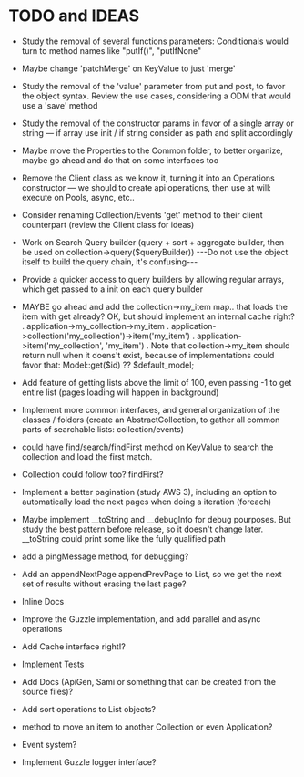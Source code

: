 # TODO and IDEAS

- Study the removal of several functions parameters: Conditionals would turn to method names like "putIf()", "putIfNone"

- Maybe change 'patchMerge' on KeyValue to just 'merge'

- Study the removal of the 'value' parameter from put and post, to favor the object syntax. Review the use cases, considering a ODM that would use a 'save' method

- Study the removal of the constructor params in favor of a single array or string — if array use init / if string consider as path and split accordingly

- Maybe move the Properties to the Common folder, to better organize, maybe go ahead and do that on some interfaces too

- Remove the Client class as we know it, turning it into an Operations constructor — we should to create api operations, then use at will: execute on Pools, async, etc..
- Consider renaming Collection/Events 'get' method to their client counterpart (review the Client class for ideas)

- Work on Search Query builder (query + sort + aggregate builder, then be used on collection->query($queryBuilder))
---Do not use the object itself to build the query chain, it's confusing---

- Provide a quicker access to query builders by allowing regular arrays, which get passed to a init on each query builder

- MAYBE go ahead and add the collection->my_item map.. that loads the item with get already? OK, but should implement an internal cache right?
. application->my_collection->my_item
. application->collection('my_collection')->item('my_item')
. application->item('my_collection', 'my_item')
. Note that collection->my_item should return null when it doens't exist, because of implementations could favor that: Model::get($id) ?? $default_model;

- Add feature of getting lists above the limit of 100, even passing -1 to get entire list (pages loading will happen in background)

- Implement more common interfaces, and general organization of the classes / folders (create an AbstractCollection, to gather all common parts of searchable lists: collection/events)

- could have find/search/findFirst method on KeyValue to search the collection and load the first match.

- Collection could follow too? findFirst?

- Implement a better pagination (study AWS 3), including an option to automatically load the next pages when doing a iteration (foreach)

- Maybe implement __toString and __debugInfo for debug pourposes. But study the best pattern before release, so it doesn't change later. __toString could print some like the fully qualified path

- add a pingMessage method, for debugging?

- Add an appendNextPage appendPrevPage to List, so we get the next set of results without erasing the last page?

- Inline Docs

- Improve the Guzzle implementation, and add parallel and async operations

- Add Cache interface right!?

- Implement Tests

- Add Docs (ApiGen, Sami or something that can be created from the source files)?

- Add sort operations to List objects?

- method to move an item to another Collection or even Application?

- Event system?

- Implement Guzzle logger interface?
